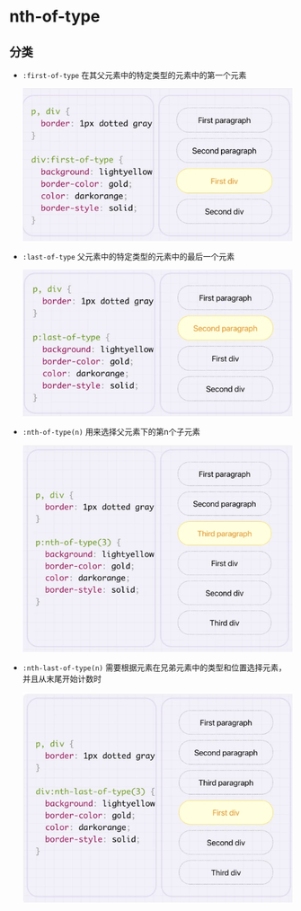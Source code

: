 # nth-of-type

## 分类

+ `:first-of-type` 在其父元素中的特定类型的元素中的第一个元素

  ![](./images/first-of-type.png)

+ `:last-of-type` 父元素中的特定类型的元素中的最后一个元素

  ![](./images/last-of-type.png)

+ `:nth-of-type(n)` 用来选择父元素下的第n个子元素

  ![](./images/nth-of-type.png)

+ `:nth-last-of-type(n)` 需要根据元素在兄弟元素中的类型和位置选择元素，并且从末尾开始计数时

  ![](./images/nth-last-of-type.png)
